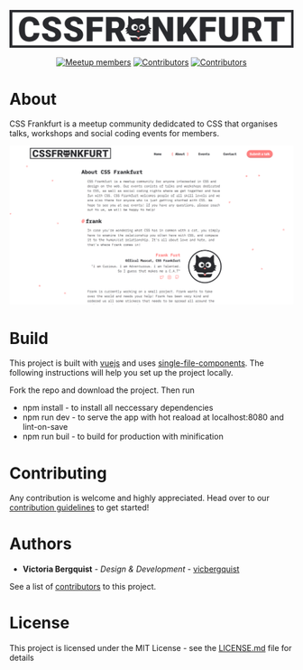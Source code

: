 ![Logo](docs/cssfrankfurt.png)

<p align="center">
  <a href="https://www.meetup.com/cssfrankfurt/members/"><img src="https://img.shields.io/badge/🐱-%2B100%20members-ff8282.svg?colorA=292A2E" alt="Meetup members"></a>
  <a href="https://github.com/orgs/cssfrankfurt/people?utf8=✓&query=+role%3Aowner" alt="Organisers"><img src="https://img.shields.io/badge/🤓-3%20organisers-ff8282.svg?colorA=292A2E" alt="Contributors"></a>
  <a href="https://github.com/cssfrankfurt/cssfrankfurt.de/graphs/contributors"><img src="https://img.shields.io/badge/😎-2%20contributors-ff8282.svg?colorA=292A2E" alt="Contributors"></a>

</p>

# About

CSS Frankfurt is a meetup community dedidcated to CSS that organises talks, workshops and social coding events for members.

![Screenshot](docs/screenshot.png)
# Build

This project is built with [vuejs](https://vuejs.org) and uses [single-file-components](https://vuejs.org/v2/guide/single-file-components.html).
 The following instructions will help you set up the project locally.

Fork the repo and download the project. Then run
* npm install - to install all neccessary dependencies
* npm run dev - to serve the app with hot reaload at localhost:8080 and lint-on-save
* npm run buil - to build for production with minification

# Contributing

Any contribution is welcome and highly appreciated. Head over to our [contribution guidelines](docs/CONTRIBUTING.md) to get started!

# Authors

* **Victoria Bergquist** - *Design & Development* - [vicbergquist](https://github.com/vicbergquist)

See a list of [contributors](https://github.com/cssfrankfurt/cssfrankfurt.de/graphs/contributors) to this project.

# License

This project is licensed under the MIT License - see the [LICENSE.md](LICENSE.md) file for details
